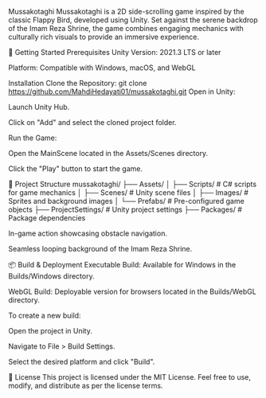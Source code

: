 Mussakotaghi
Mussakotaghi is a 2D side-scrolling game inspired by the classic Flappy Bird, developed using Unity. Set against the serene backdrop of the Imam Reza Shrine, the game combines engaging mechanics with culturally rich visuals to provide an immersive experience.

🚀 Getting Started
Prerequisites
Unity Version: 2021.3 LTS or later

Platform: Compatible with Windows, macOS, and WebGL

Installation
Clone the Repository:
git clone https://github.com/MahdiHedayati01/mussakotaghi.git
Open in Unity:

Launch Unity Hub.

Click on "Add" and select the cloned project folder.

Run the Game:

Open the MainScene located in the Assets/Scenes directory.

Click the "Play" button to start the game.

📁 Project Structure
mussakotaghi/
├── Assets/
│   ├── Scripts/           # C# scripts for game mechanics
│   ├── Scenes/            # Unity scene files
│   ├── Images/            # Sprites and background images
│   └── Prefabs/           # Pre-configured game objects
├── ProjectSettings/       # Unity project settings
├── Packages/              # Package dependencies

In-game action showcasing obstacle navigation.


Seamless looping background of the Imam Reza Shrine.

📦 Build & Deployment
Executable Build: Available for Windows in the Builds/Windows directory.

WebGL Build: Deployable version for browsers located in the Builds/WebGL directory.

To create a new build:

Open the project in Unity.

Navigate to File > Build Settings.

Select the desired platform and click "Build".

📄 License
This project is licensed under the MIT License. Feel free to use, modify, and distribute as per the license terms.
